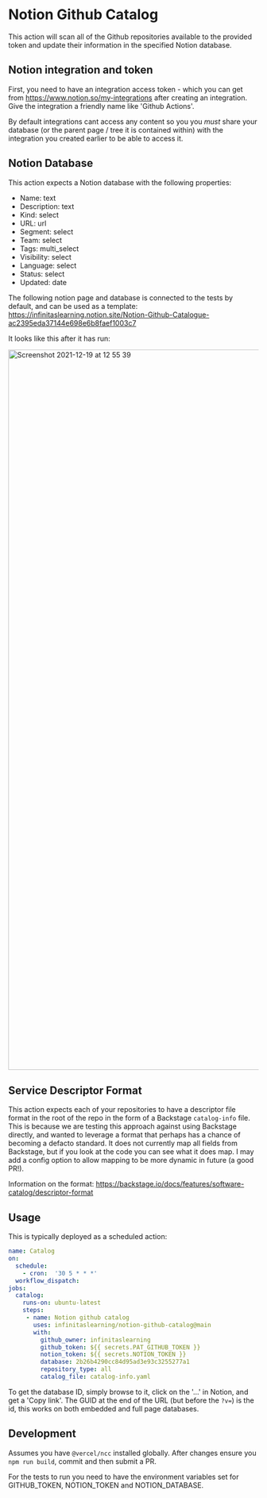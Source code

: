 # Notion Github Catalog

This action will scan all of the Github repositories available to the provided token and update their information in the specified Notion database.

## Notion integration and token

First, you need to have an integration access token - which you can get from https://www.notion.so/my-integrations after creating an integration.  Give the integration a friendly name like 'Github Actions'.

By default integrations cant access any content so you you *must* share your database (or the parent page / tree it is contained within) with the integration you created earlier to be able to access it.

## Notion Database

This action expects a Notion database with the following properties:

  - Name: text
  - Description: text
  - Kind: select
  - URL: url
  - Segment: select
  - Team: select
  - Tags: multi_select
  - Visibility: select
  - Language: select
  - Status: select
  - Updated: date

The following notion page and database is connected to the tests by default, and can be used as a template: https://infinitaslearning.notion.site/Notion-Github-Catalogue-ac2395eda37144e698e6b8faef1003c7

It looks like this after it has run:

<img width="1451" alt="Screenshot 2021-12-19 at 12 55 39" src="https://user-images.githubusercontent.com/239305/146673989-01187d53-d2fd-42ba-9968-31442b8cc92d.png">

## Service Descriptor Format

This action expects each of your repositories to have a descriptor file format in the root of the repo in the form of a Backstage `catalog-info` file.  This is because we are testing this approach against using Backstage directly, and wanted to leverage a format that perhaps has a chance of becoming a defacto standard.  It does not currently map all fields from Backstage, but if you look at the code you can see what it does map.  I may add a config option to allow mapping to be more dynamic in future (a good PR!). 

Information on the format: https://backstage.io/docs/features/software-catalog/descriptor-format

## Usage

This is typically deployed as a scheduled action:

```yaml
name: Catalog
on:
  schedule:
    - cron:  '30 5 * * *'
  workflow_dispatch:
jobs:
  catalog:
    runs-on: ubuntu-latest
    steps:
     - name: Notion github catalog     
       uses: infinitaslearning/notion-github-catalog@main        
       with:          
         github_owner: infinitaslearning
         github_token: ${{ secrets.PAT_GITHUB_TOKEN }}
         notion_token: ${{ secrets.NOTION_TOKEN }}
         database: 2b26b4290cc84d95ad3e93c3255277a1    
         repository_type: all
         catalog_file: catalog-info.yaml

```

To get the database ID, simply browse to it, click on the '...' in Notion, and get a 'Copy link'.  The GUID at the end of the URL (but before the `?v=`) is the id, this works on both embedded and full page databases.

## Development

Assumes you have `@vercel/ncc` installed globally.
After changes ensure you `npm run build`, commit and then submit a PR.

For the tests to run you need to have the environment variables set for GITHUB_TOKEN, NOTION_TOKEN and NOTION_DATABASE.
